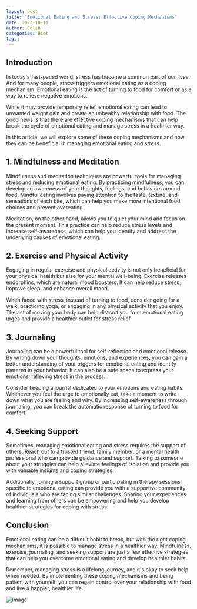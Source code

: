 ```yaml
---
layout: post
title: "Emotional Eating and Stress: Effective Coping Mechanisms"
date: 2023-10-11
author: Colin
categories: Diet
tags: 
---
```


## Introduction

In today's fast-paced world, stress has become a common part of our lives. And for many people, stress triggers emotional eating as a coping mechanism. Emotional eating is the act of turning to food for comfort or as a way to relieve negative emotions. 

While it may provide temporary relief, emotional eating can lead to unwanted weight gain and create an unhealthy relationship with food. The good news is that there are effective coping mechanisms that can help break the cycle of emotional eating and manage stress in a healthier way. 

In this article, we will explore some of these coping mechanisms and how they can be beneficial in managing emotional eating and stress.

## 1. Mindfulness and Meditation

Mindfulness and meditation techniques are powerful tools for managing stress and reducing emotional eating. By practicing mindfulness, you can develop an awareness of your thoughts, feelings, and behaviors around food. Mindful eating involves paying attention to the taste, texture, and sensations of each bite, which can help you make more intentional food choices and prevent overeating.

Meditation, on the other hand, allows you to quiet your mind and focus on the present moment. This practice can help reduce stress levels and increase self-awareness, which can help you identify and address the underlying causes of emotional eating.

## 2. Exercise and Physical Activity

Engaging in regular exercise and physical activity is not only beneficial for your physical health but also for your mental well-being. Exercise releases endorphins, which are natural mood boosters. It can help reduce stress, improve sleep, and enhance overall mood.

When faced with stress, instead of turning to food, consider going for a walk, practicing yoga, or engaging in any physical activity that you enjoy. The act of moving your body can help distract you from emotional eating urges and provide a healthier outlet for stress relief.

## 3. Journaling

Journaling can be a powerful tool for self-reflection and emotional release. By writing down your thoughts, emotions, and experiences, you can gain a better understanding of your triggers for emotional eating and identify patterns in your behavior. It can also be a safe space to express your emotions, relieving stress in the process.

Consider keeping a journal dedicated to your emotions and eating habits. Whenever you feel the urge to emotionally eat, take a moment to write down what you are feeling and why. By increasing self-awareness through journaling, you can break the automatic response of turning to food for comfort.

## 4. Seeking Support

Sometimes, managing emotional eating and stress requires the support of others. Reach out to a trusted friend, family member, or a mental health professional who can provide guidance and support. Talking to someone about your struggles can help alleviate feelings of isolation and provide you with valuable insights and coping strategies.

Additionally, joining a support group or participating in therapy sessions specific to emotional eating can provide you with a supportive community of individuals who are facing similar challenges. Sharing your experiences and learning from others can be empowering and help you develop healthier strategies for coping with stress.

## Conclusion

Emotional eating can be a difficult habit to break, but with the right coping mechanisms, it is possible to manage stress in a healthier way. Mindfulness, exercise, journaling, and seeking support are just a few effective strategies that can help you overcome emotional eating and develop healthier habits.

Remember, managing stress is a lifelong journey, and it's okay to seek help when needed. By implementing these coping mechanisms and being patient with yourself, you can regain control over your relationship with food and live a happier, healthier life.

![Image](https://source.unsplash.com/1600x900/?stress-coping)